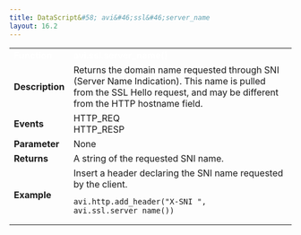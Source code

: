 ```yaml
---
title: DataScript&#58; avi&#46;ssl&#46;server_name
layout: 16.2
---
```

<table class="table table-hover table table-bordered table-hover">  
<tbody>       
<tr>   
<td><font size="3" color="white"><strong>Function</strong></font></td>
<td><font color="white"><b>avi.ssl.server_name()</b></font></td>
</tr>
<tr>   
<td><font size="3"><strong>Description</strong></font></td>
<td>Returns the domain name requested through SNI (Server Name Indication). This name is pulled from the SSL Hello request, and may be different from the HTTP hostname field.</td>
</tr>
<tr>   
<td><font size="3"><strong>Events</strong></font></td>
<td>HTTP_REQ<br> HTTP_RESP</td>
</tr>
<tr>   
<td><font size="3"><strong>Parameter</strong></font></td>
<td>None</td>
</tr>
<tr>   
<td><font size="3"><strong>Returns</strong></font></td>
<td>A string of the requested SNI name.</td>
</tr>
<tr>   
<td><font size="3"><strong>Example</strong></font></td>
<td>Insert a header declaring the SNI name requested by the client.<br> 
<!-- Crayon Syntax Highlighter v2.7.1 --> <pre><code class="language-lua">avi.http.add_header("X-SNI ", avi.ssl.server_name())</code></pre> 
<!-- [Format Time: 0.0010 seconds] --></td>
</tr>
</tbody>
</table> 